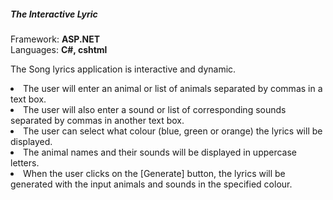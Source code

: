  <h5 class="w3-text-green"><b>The Interactive Lyric</b></h5>
     <p>Framework: <b> ASP.NET</b><br/>
     Languages: <b>C#, cshtml</b></p>
     <p>  The Song lyrics application is interactive and dynamic.<br/>
       <li>	The user will enter an animal or list of animals separated by commas in a text box.</li>
          <li>The user will also enter a sound or list of corresponding sounds separated by commas in another text box. </li>
<li>The user can select what colour (blue, green or orange) the lyrics will be displayed.</li>
<li>	The animal names and their sounds will be displayed in uppercase letters. </li>
<li>	When the user clicks on the [Generate] button, the lyrics will be generated with the input animals and sounds in the specified colour.</li><br>
